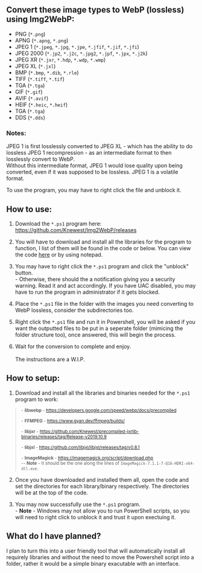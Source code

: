 ## Convert these image types to WebP (lossless) using Img2WebP:
- PNG (`*.png`)
- APNG (`*.apng`, `*.png`)
- JPEG 1 (`*.jpeg`, `*.jpg`, `*.jpe`, `*.jfif`, `*.jif`, `*.jfi`)
- JPEG 2000 (`*.jp2`, `*.j2c`, `*.jpg2`, `*.jpf`, `*.jpx`, `*.j2k`)
- JPEG XR (`*.jxr`, `*.hdp`, `*.wdp`, `*.wmp`)
- JPEG XL (`*.jxl`)
- BMP (`*.bmp`, `*.dib`, `*.rle`)
- TIFF (`*.tiff`, `*.tif`)
- TGA (`*.tga`)
- GIF (`*.gif`)
- AVIF (`*.avif`)
- HEIF (`*.heic`, `*.heif`)
- TGA (`*.tga`)
- DDS (`*.dds`)

### Notes:
JPEG 1 is first losslessly converted to JPEG XL - which has the ability to do lossless JPEG 1 recompression - as an intermediate format to then losslessly convert to WebP. <br>
Without this intermediate format, JPEG 1 would lose quality upon being converted, even if it was supposed to be lossless. JPEG 1 is a volatile format.

To use the program, you may have to right click the file and unblock it.

## How to use:
1. Download the `*.ps1` program here: https://github.com/Knewest/Img2WebP/releases

2. You will have to download and install all the libraries for the program to function, I list of them will be found in the code or below. You can view the code [here](https://raw.githubusercontent.com/Knewest/Img2WebP/main/Img2WebP.ps1) or by using notepad.

3. You may have to right click the `*.ps1` program and click the "unblock" button.
<br>- Otherwise, there should the a notification giving you a security warning. Read it and act accordingly. If you have UAC disabled, you may have to run the program in administrator if it gets blocked.

4. Place the `*.ps1` file in the folder with the images you need converting to WebP lossless, consider the subdirectories too.

5. Right click the `*.ps1` file and run it in Powershell, you will be asked if you want the outputted files to be put in a seperate folder (mimicing the folder structure too), once answered, this will begin the process.

6. Wait for the conversion to complete and enjoy.
<br><br>
The instructions are a W.I.P.


## How to setup:
1. Download and install all the libraries and binaries needed for the `*.ps1` program to work: 
> <sub>- <b>libwebp</b> - https://developers.google.com/speed/webp/docs/precompiled<br>
> <br>- <b>FFMPEG</b> - https://www.gyan.dev/ffmpeg/builds/<br>
> <br>- <b>libjxr</b> - https://github.com/Knewest/precompiled-jxrlib-binaries/releases/tag/Release-v2019.10.9<br>
> <br>- <b>libjxl</b> - https://github.com/libjxl/libjxl/releases/tag/v0.8.1<br>
> <br>- <b>ImageMagick</b> - https://imagemagick.org/script/download.php
> <br>-- <b>Note</b> - It should be the one along the lines of `ImageMagick-7.1.1-7-Q16-HDRI-x64-dll.exe`.<br></sub>

2. Once you have downloaded and installed them all, open the code and set the directories for each library/binary respectively. The directories will be at the top of the code.

3. You may now successfully use the `*.ps1` program.
<br>- <b>Note</b> - Windows may not allow you to run PowerShell scripts, so you will need to right click to unblock it and trust it upon exectuing it.

## What do I have planned?
I plan to turn this into a user friendly tool that will automatically install all requirely libraries and without the need to move the Powershell script into a folder, rather it would be a simple binary exacutable with an interface.
